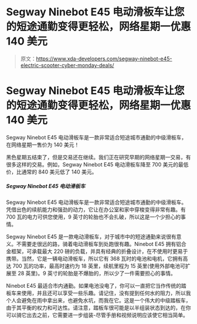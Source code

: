 # Segway Ninebot E45 电动滑板车让您的短途通勤变得更轻松，网络星期一优惠 140 美元

> 原文：<https://www.xda-developers.com/segway-ninebot-e45-electric-scooter-cyber-monday-deals/>

# Segway Ninebot E45 电动滑板车让您的短途通勤变得更轻松，网络星期一优惠 140 美元

Segway Ninebot E45 电动滑板车是一款非常适合短途城市通勤的中级滑板车，在网络星期一售价为 140 美元！

黑色星期五结束了，但是交易还在继续。我们正在研究早期的网络星期一交易，有很多这样的交易。例如，Segway Ninebot E45 电动滑板车降至 700 美元的最低价，比通常的 840 美元低了 140 美元。

##### Segway Ninebot E45 电动滑板车

Segway Ninebot E45 电动滑板车是一款非常适合短途城市通勤的中级滑板车。凭借出色的续航能力和强劲的动力，它让在办公室和家中穿梭变得非常有趣。有 700 瓦的电力可供您使用，9 英寸的轮胎也不会扎破，所以这是一个少担心的事情。

Segway Ninebot E45 是一款电动滑板车，对于城市中的短途通勤来说很有意义。不需要走很远的路，骑着电动滑板车到处跑很有趣。Ninebot E45 拥有铝合金框架，可承载最大 220 磅的负载，并具有经典的折叠设计，在不使用时更易于携带。当然，它是一辆电动滑板车，所以它有 368 瓦时的电池和电机，它拥有高达 700 瓦的功率，最高时速约为 18 英里，续航里程为 15 英里(使用外部电池可扩展至 28 英里)。9 英寸的轮胎是不爆胎的，所以少了一件需要担心的事情。

Ninebot E45 最适合市内通勤。如果电池没电了，你可以一直把它当作传统的踏板车来使用，并且还可以享受一些乐趣。请记住，没有提到任何水的阻力，所以我个人会避免在雨中拿出来，也避免水坑，而我在它。这是一个伟大的中级踏板车，由于其平衡的权力和可达性。请注意，踏板车很可能是以半组装状态到达的，在你可以骑它出去之前，它需要进一步组装-尽管手册和视频说明应该使它相当简单。
